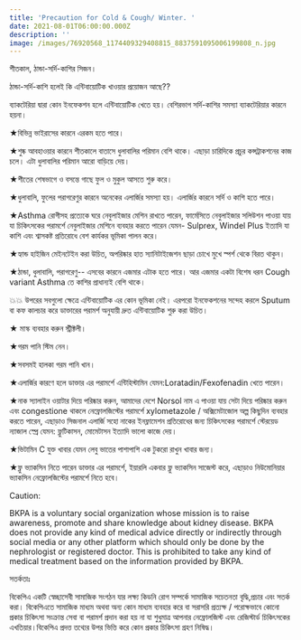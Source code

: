 ```yaml
---
title: 'Precaution for Cold & Cough/ Winter. '
date: 2021-08-01T06:00:00.000Z
description: ''
image: /images/76920568_1174409329408815_8837591095006199808_n.jpg
---
```


শীতকাল, ঠান্ডা-সর্দি-কাশির সিজন।

ঠান্ডা-সর্দি-কাশি হলেই কি এন্টিবায়োটিক খাওয়ার প্রয়োজন আছে??

ব্যাকটেরিয়া দ্বারা কোন ইনফেকশন হলে এন্টিবায়োটিক খেতে হয়। বেশিরভাগ সর্দি-কাশির সমস্যা ব্যাকটেরিয়ার কারনে হয়না।

★বিভিন্ন ভাইরাসের কারনে এরকম হতে পারে।

★শুষ্ক আবহাওয়ার কারনে শীতকালে বাতাসে ধুলাবালির পরিমান বেশি থাকে। এছাড়া চারিদিকে প্রচুর কন্সট্রাকশনের কাজ চলে। এটা ধুলাবালির পরিমান আরো বাড়িয়ে দেয়।

★শীতের শেষভাগে ও বসন্তে গাছে ফুল ও মুকুল আসতে শুরু করে।

★ধুলাবালি, ফুলের পরাগরেণুর কারনে অনেকের এলার্জির সমস্যা হয়। এলার্জির কারনে সর্দি ও কাশি হতে পারে।

★Asthma রোগীসহ প্রত্যেকে ঘরে নেবুলাইজার মেশিন রাখতে পারেন, ফার্মেসিতে নেবুলাইজার সলিউশন পাওয়া যায় যা চিকিৎসকের পরামর্শে নেবুলাইজার মেশিনে ব্যবহার করতে পারেন যেমন- Sulprex, Windel Plus ইত্যাদি যা কাশি এবং শ্বাসকষ্ট প্রতিরোধে বেশ কার্যকর ভূমিকা পালন করে।

★হ্যান্ড হাইজিন মেইনটেইন করা উচিত, অপরিষ্কার হাত স্যানিটাইজেশন ছাড়া চোখে মুখে স্পর্শ থেকে বিরত থাকুন।

★ঠান্ডা, ধুলাবালি, পরাগরেণু-- এসবের কারনে এজমার এটাক হতে পারে। আর এজমার একটা বিশেষ ধরন Cough variant Asthma তে কাশির প্রাধান্যই বেশি থাকে।

💥💥 উপরের সবগুলো ক্ষেত্রে এন্টিবায়োটিক এর কোন ভূমিকা নেই। এরপরো ইনফেকশনের সন্দেহ করলে Sputum বা কফ কালচার করে ডাক্তারের পরামর্শ অনুযায়ী দ্রুত এন্টিবায়োটিক শুরু করা উচিত।

★ মাস্ক ব্যবহার করুন স্ট্রীক্টলী।

★গরম পানি স্টিম নেন।

★সবসমই হালকা গরম পানি খান।

★এলার্জির কারণে হলে ডাক্তার এর পরামর্শে এন্টিহিস্টামিন যেমন:Loratadin/Fexofenadin খেতে পারেন।

★নাক স্যালাইন ওয়াটার দিয়ে পরিষ্কার করুন, আমাদের দেশে Norsol নাম এ পাওয়া যায় সেটা দিয়ে পরিষ্কার করুন এবং congestione থাকলে নেফ্রোলজিস্টের পরামর্শে xylometazole / অক্সিমেটাজোল অল্প কিছুদিন ব্যবহার করতে পারেন, এছাড়াও সিজনাল এলার্জি সহো নাকের ইনফ্লামেশন প্রতিরোধের জন্য চিকিৎসকের পরামর্শে স্টেরয়েড ন্যাজাল স্প্রে যেমন: ফ্লুটিকাসন, মোমেটাসন ইত্যাদি ভালো কাজে দেয়।

★ভিটামিন C যুক্ত খাবার যেমন লেবু ভাতের পাশাপাশি এক টুকরো রাখুন খাবার জন্য।

★ফ্লু ভ্যাকসিন নিতে পারেন ডাক্তার এর পরামর্শে, ইয়ারলি একবার ফ্লু ভ্যাকসিন সাজেস্ট করে, এছাড়াও নিউমোনিয়ার ভ্যাকসিন নেফ্রোলজিস্টের পরামর্শে নিতে হবে।

Caution:

BKPA is a voluntary social organization whose mission is to raise awareness, promote and share knowledge about kidney disease. BKPA does not provide any kind of medical advice directly or indirectly through social media or any other platform which should only be done by the nephrologist or registered doctor. This is prohibited to take any kind of medical treatment based on the information provided by BKPA.

সতর্কতাঃ

বিকেপিএ একটি স্বেচ্ছাসেবী সামাজিক সংগঠন যার লক্ষ্য কিডনি রোগ সম্পর্কে সামাজিক সচেতনতা বৃদ্ধি,প্রচার এবং সতর্ক করা। বিকেপিএতে সামাজিক মাধ্যম অথবা অন্য কোন মাধ্যম ব্যবহার করে বা সরাসরি প্রত্যক্ষ / পরোক্ষভাবে কোনো প্রকার চিকিৎসা সংক্রান্ত সেবা বা পরামর্শ প্রদান করা হয় না যা শুধুমাত্র আপনার নেফ্রোলজিস্ট এবং রেজিস্টার্ড চিকিৎসকের এখতিয়ার।বিকেপিএ প্রদত্ত তথ্যের উপর ভিত্তি করে কোন প্রকার চিকিৎসা গ্রহণ নিষিদ্ধ।

